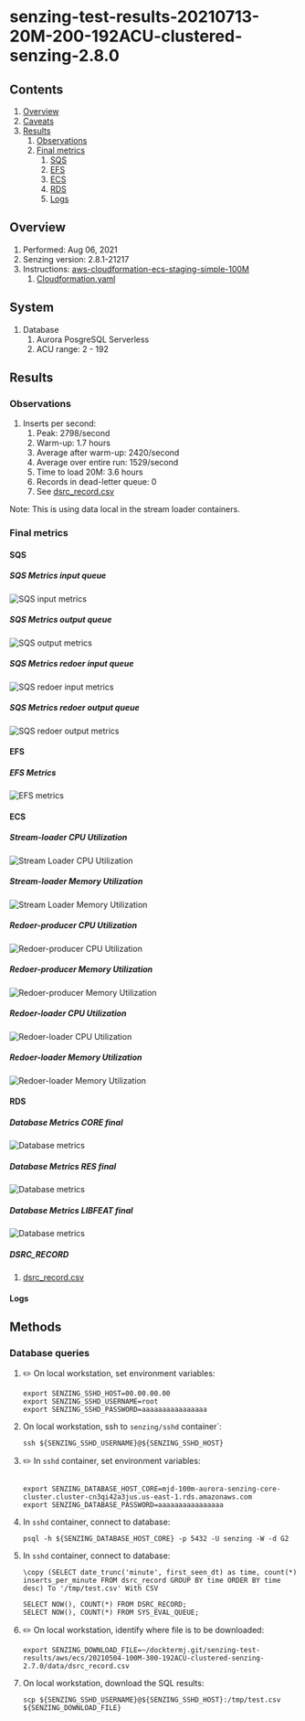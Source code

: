 # senzing-test-results-20210713-20M-200-192ACU-clustered-senzing-2.8.0

## Contents

1. [Overview](#overview)
1. [Caveats](#caveats)
1. [Results](#results)
    1. [Observations](#observations)
    1. [Final metrics](#final-metrics)
        1. [SQS](#sqs)
        1. [EFS](#efs)
        1. [ECS](#ecs)
        1. [RDS](#rds)
        1. [Logs](#logs)

## Overview

1. Performed: Aug 06, 2021
2. Senzing version: 2.8.1-21217
3. Instructions:
   [aws-cloudformation-ecs-staging-simple-100M](https://github.com/senzing-garage/aws-cloudformation-ecs/tree/main/cloudformation/aws-cloudformation-ecs-staging-simple-100M)
    1. [Cloudformation.yaml](https://github.com/senzing-garage/aws-cloudformation-ecs/blob/dc7df9044a8ef45d81196180b10080510fc9707e/cloudformation/aws-cloudformation-ecs-staging-simple-100M/cloudformation.yaml)

## System

1. Database
    1. Aurora PosgreSQL Serverless
    1. ACU range: 2 - 192

## Results

### Observations

1. Inserts per second:
    1. Peak: 2798/second
    1. Warm-up: 1.7 hours
    1. Average after warm-up: 2420/second
    1. Average over entire run: 1529/second
    1. Time to load 20M: 3.6 hours
    2. Records in dead-letter queue: 0
    3. See [dsrc_record.csv](data/dsrc_record.csv)

Note:  This is using data local in the stream loader containers.

### Final metrics

#### SQS

##### SQS Metrics input queue

![SQS input metrics](images/sqs-input-metrics.png "SQS input metrics")

##### SQS Metrics output queue

![SQS output metrics](images/sqs-output-metrics.png "SQS output metrics")

##### SQS Metrics redoer input queue

![SQS redoer input metrics](images/sqs-redoer-input-metrics.png "SQS redoer input metrics")

##### SQS Metrics redoer output queue

![SQS redoer output metrics](images/sqs-redoer-output-metrics.png "SQS redoer output metrics")

#### EFS

##### EFS Metrics

![EFS metrics](images/efs-metrics.png "EFS metrics")

#### ECS

##### Stream-loader CPU Utilization

![Stream Loader CPU Utilization](images/stream-loader-CPU-Utilization.png "Stream-loader CPU Utilization")

##### Stream-loader Memory Utilization

![Stream Loader Memory Utilization](images/stream-loader-Memory-Utilization.png "Stream-loader Memory Utilization")

##### Redoer-producer CPU Utilization

![Redoer-producer CPU Utilization](images/redoer-producer-CPU-Utilization.png "Redoer-producer CPU Utilization")

##### Redoer-producer Memory Utilization

![Redoer-producer Memory Utilization](images/redoer-producer-Memory-Utilization.png "Redoer-producer Memory Utilization")

##### Redoer-loader CPU Utilization

![Redoer-loader CPU Utilization](images/redoer-loader-CPU-Utilization.png "Redoer-loader CPU Utilization")

##### Redoer-loader Memory Utilization

![Redoer-loader Memory Utilization](images/redoer-loader-Memory-Utilization.png "Redoer-loader Memory Utilization")

#### RDS

##### Database Metrics CORE final

![Database metrics](images/database-metrics-core.png "Database metrics")

##### Database Metrics RES final

![Database metrics](images/database-metrics-res.png "Database metrics")

##### Database Metrics LIBFEAT final

![Database metrics](images/database-metrics-libfeat.png "Database metrics")

##### DSRC_RECORD

1. [dsrc_record.csv](data/dsrc_record.csv)

#### Logs

## Methods

### Database queries

1. :pencil2: On local workstation, set environment variables:

    ```console
    export SENZING_SSHD_HOST=00.00.00.00
    export SENZING_SSHD_USERNAME=root
    export SENZING_SSHD_PASSWORD=aaaaaaaaaaaaaaaa
    ```

1. On local workstation, ssh to `senzing/sshd` container`:

    ```console
    ssh ${SENZING_SSHD_USERNAME}@${SENZING_SSHD_HOST}
    ```

1. :pencil2: In `sshd` container, set environment variables:

    ```console

    export SENZING_DATABASE_HOST_CORE=mjd-100m-aurora-senzing-core-cluster.cluster-cn3qi42a3jus.us-east-1.rds.amazonaws.com
    export SENZING_DATABASE_PASSWORD=aaaaaaaaaaaaaaaa
    ```

1. In `sshd` container, connect to database:

    ```console
    psql -h ${SENZING_DATABASE_HOST_CORE} -p 5432 -U senzing -W -d G2
    ```

1. In `sshd` container, connect to database:

    ```console
    \copy (SELECT date_trunc('minute', first_seen_dt) as time, count(*) inserts_per_minute FROM dsrc_record GROUP BY time ORDER BY time desc) To '/tmp/test.csv' With CSV

    SELECT NOW(), COUNT(*) FROM DSRC_RECORD;
    SELECT NOW(), COUNT(*) FROM SYS_EVAL_QUEUE;
    ```

1. :pencil2: On local workstation, identify where file is to be downloaded:

    ```console
    export SENZING_DOWNLOAD_FILE=~/docktermj.git/senzing-test-results/aws/ecs/20210504-100M-300-192ACU-clustered-senzing-2.7.0/data/dsrc_record.csv
    ```

1. On local workstation, download the SQL results:

    ```console
    scp ${SENZING_SSHD_USERNAME}@${SENZING_SSHD_HOST}:/tmp/test.csv ${SENZING_DOWNLOAD_FILE}
    ```

